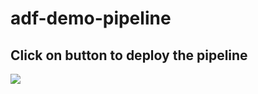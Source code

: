 # adf-demo-pipeline
<h2>Click on button to deploy the pipeline </h2>
<a href="https://portal.azure.com/#create/Microsoft.Template/uri/https%3A%2F%2Fraw.githubusercontent.com%2Fassadullah96%2Fadf-demo-pipeline%2Fmain%2Fazuredeploy.json" target="_blank">
  <img src="https://aka.ms/deploytoazurebutton"/>
</a>
